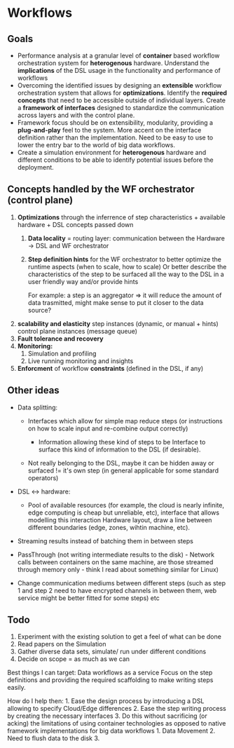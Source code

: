 # Workflows

## Goals
* Performance analysis at a granular level of **container** based workflow orchestration system for **heterogenous** hardware. Understand the **implications** of the DSL usage in the functionality and performance of workflows
* Overcoming the identified issues by designing an **extensible** workflow orchestration system that allows for **optimizations**. Identify the **required concepts** that need to be accessible outside of individual layers. Create a **framework of interfaces** designed to standardize the communication across layers and with the control plane.
* Framework focus should be on extensibility, modularity, providing a **plug-and-play** feel to the system. More accent on the interface definition rather than the implementation. Need to be easy to use to lower the entry bar to the world of big data workflows.
* Create a simulation environment for **heterogenous** hardware and different conditions to be able to identify potential issues before the deployment.

## Concepts handled by the WF orchestrator (control plane)
1. **Optimizations** through the inferrence of step characteristics + available hardware + DSL concepts passed down
   1.  **Data locality** = routing layer: communication between the Hardware -> DSL and WF orchestrator
   2.  **Step definition hints** for the WF orchestrator to better optimize the runtime aspects (when to scale, how to scale)
   Or better describe the characteristics of the step to be surfaced all the way to the DSL in a user friendly way
   and/or provide hints

       For example: a step is an aggregator => it will reduce the amount of data trasmitted, might make sense to put it closer to the data source?
2. **scalability and elasticity**
      step instances (dynamic, or manual + hints)
      control plane instances (message queue)
3. **Fault tolerance and recovery**
4. **Monitoring:**
    1. Simulation and profiling
    2. Live running monitoring and insights
5. **Enforcment** of workflow **constraints** (defined in the DSL, if any)

## Other ideas
* Data splitting:
  * Interfaces which allow for simple map reduce steps (or instructions on how to scale input and re-combine output correctly) 
      * Information allowing these kind of steps to be 
      Interface to surface this kind of information to the DSL (if desirable).

  * Not really belonging to the DSL, maybe it can be hidden away or  surfaced != it's own step (in general applicable for some standard operators)

* DSL <-> hardware:
    * Pool of available resources (for example, the cloud is nearly infinite, edge computing is cheap but unreliable, etc), interface that allows modelling this interaction
    Hardware layout, draw a line between different boundaries (edge, zones, wihtin machine, etc).

* Streaming results instead of batching them in between steps
* PassThrough (not writing intermediate results to the disk) - Network calls between containers on the same machine, are those streamed through memory only - think I read about something similar for Linux)
* Change communication mediums between different steps (such as step 1 and step 2 need to have encrypted channels in between them, web service might be better fitted for some steps) etc



## Todo
1. Experiment with the existing solution to get a feel of what can be done
1. Read papers on the Simulation
1. Gather diverse data sets, simulate/ run under different conditions
1. Decide on scope = as much as we can


Best things I can target:
    Data workflows as a service
    Focus on the step definitions and providing the required scaffolding to make writing steps easily.


How do I help then:
    1. Ease the design process by introducing a DSL allowing to specify Cloud/Edge differences
    2. Ease the step writing process by creating the necessary interfaces
    3. Do this without sacrificing (or acking) the limitations of using container technologies as opposed to native framework implementations for big data workflows
       1. Data Movement
       2. Need to flush data to the disk
       3. 
